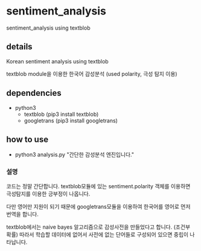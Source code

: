 # sentiment_analysis
sentiment_analysis using textblob

## details
Korean sentiment analysis using textblob

textblob module을 이용한 한국어 감성분석 (used polarity, 극성 탐지 이용)

## dependencies
- python3
  - textblob (pip3 install textblob)
  - googletrans (pip3 install googletrans)

## how to use
- python3 analysis.py "간단한 감성분석 엔진입니다."

### 설명
코드는 정말 간단합니다. textblob모듈에 있는 sentiment.polarity 객체를 이용하면 극성탐지를 이용한 긍부정이 나옵니다.

다만 영어만 지원이 되기 때문에 googletrans모듈을 이용하여 한국어를 영어로 먼저 번역을 합니다.

textblob에서는 naive bayes 알고리즘으로 감성사전을 만들었다고 합니다. (조건부 확률)
따라서 학습할 데이터에 없어서 사전에 없는 단어들로 구성되어 있으면 중립이 나타납니다.
